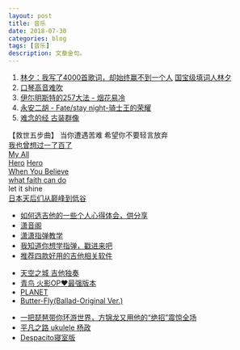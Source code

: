 ```yaml
---
layout: post
title: 音乐
date: 2018-07-30
categories: blog
tags: [音乐]
description: 文章金句。
---
```


1. [林夕：我写了4000首歌词，却始终赢不到一个人](http://www.360doc.cn/article/8088453_705218763.html)  [国宝级填词人林夕](https://www.bilibili.com/video/av32282924)
1. [口琴高音难吹](https://www.bilibili.com/video/av22978073)
1. [伊尓明斯特的257大法 - 烟花易冷](http://changba.com/s/P1Rr11R5lkRDuaImCoCw8w)
1. [永安二胡 - Fate/stay night-骑士王的荣耀](http://y.taihe.com/wangan0921/songlist)
1. [难念的经 古装群像](https://www.bilibili.com/video/av11079245)

<p>
   </p>
   
【救世五步曲】 当你遭遇苦难 希望你不要轻言放弃<br>
[我也曾想过一了百了](https://www.bilibili.com/video/av29241430)<br>
[My All](https://www.bilibili.com/video/av8007195?from=search&seid=5650484077328700629)<br>
[Hero](https://www.bilibili.com/video/av16545419?from=search&seid=13830166708811834443)  [Hero](https://www.bilibili.com/video/av5558272?from=search&seid=13830166708811834443)<br>
[When You Believe](https://www.bilibili.com/video/av2460373/?spm_id_from=333.788.videocard.0)<br>
[what faith can do](https://www.bilibili.com/video/av11913933)<br>
let it shine<br>
[日本天后们从巅峰到低谷](https://www.bilibili.com/video/av31471338)

<p>
   </p>

- [如何选吉他的一些个人心得体会，供分享](https://tieba.baidu.com/p/5219424537?pn=0&)
- [潇音阁](http://i.youku.com/i/UNzU4NzM4NDA=/navcustom?spm=a2hzp.8249370.0.0&id=484415)
- [潇潇指弹教学](https://space.bilibili.com/21637986/#/channel/detail?cid=3698)
- [我知道你想学指弹，戳进来吧](https://www.bilibili.com/video/av19937058)
- [推荐四款好用的吉他相关软件](https://www.bilibili.com/video/av9276949)

<p>
   </p>

- [天空之城 吉他独奏](https://www.bilibili.com/video/av13257572)
- [青鸟 火影OP❤最强版本](https://www.bilibili.com/video/av17147475)
- [PLANET](https://www.bilibili.com/video/av21127757)
- [Butter-Fly(Ballad-Original Ver.)](https://www.bilibili.com/video/av4331458)

<p>
   </p>

- [一把琵琶带你环游世界，方锦龙又用他的“绝招”震惊全场](https://www.bilibili.com/video/av23126286)
- [平凡之路 ukulele 杨政](https://www.bilibili.com/video/av1724842)
- [Despacito寝室版](https://www.bilibili.com/video/av19648898)
